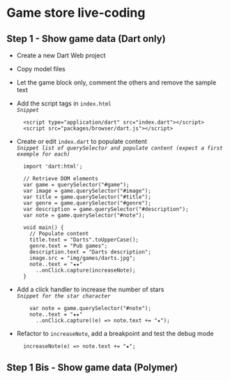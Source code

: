 Game store live-coding
======================

Step 1 - Show game data (Dart only)
------
- Create a new Dart Web project
- Copy model files
- Let the game block only, comment the others and remove the sample text
- Add the script tags in `index.html`  
  _`Snippet`_

        <script type="application/dart" src="index.dart"></script>
        <script src="packages/browser/dart.js"></script>
- Create or edit `index.dart` to populate content  
  _`Snippet list of querySelector and populate content (expect a first exemple for each)`_

        import 'dart:html';
        
        // Retrieve DOM elements
        var game = querySelector("#game");
        var image = game.querySelector("#image");
        var title = game.querySelector("#title");
        var genre = game.querySelector("#genre");
        var description = game.querySelector("#description");
        var note = game.querySelector("#note");
        
        void main() {
          // Populate content
          title.text = "Darts".toUpperCase();
          genre.text = "Pub games";
          description.text = "Darts description";
          image.src = "img/games/darts.jpg";
          note..text = "★★"
            ..onClick.capture(increaseNote);
        }
- Add a click handler to increase the number of stars  
   _`Snippet for the star character`_

		  var note = game.querySelector("#note");
		  note..text = "★★"
		    ..onClick.capture((e) => note.text += "★");
- Refactor to `increaseNote`, add a breakpoint and test the debug mode

		increaseNote(e) => note.text += "★"; 

Step 1 Bis - Show game data (Polymer)
----------
